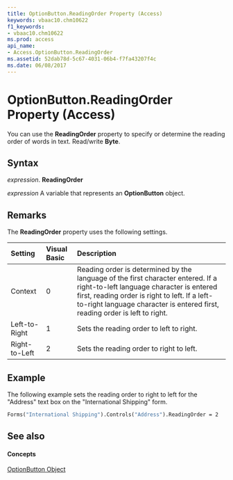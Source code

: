 ```yaml
---
title: OptionButton.ReadingOrder Property (Access)
keywords: vbaac10.chm10622
f1_keywords:
- vbaac10.chm10622
ms.prod: access
api_name:
- Access.OptionButton.ReadingOrder
ms.assetid: 52dab78d-5c67-4031-06b4-f7fa43207f4c
ms.date: 06/08/2017
---
```



# OptionButton.ReadingOrder Property (Access)

You can use the **ReadingOrder** property to specify or determine the reading order of words in text. Read/write **Byte**.


## Syntax

 _expression_. **ReadingOrder**

 _expression_ A variable that represents an **OptionButton** object.


## Remarks

The **ReadingOrder** property uses the following settings.



|**Setting**|**Visual Basic**|**Description**|
|:-----|:-----|:-----|
|Context|0|Reading order is determined by the language of the first character entered. If a right-to-left language character is entered first, reading order is right to left. If a left-to-right language character is entered first, reading order is left to right.|
|Left-to-Right|1|Sets the reading order to left to right.|
|Right-to-Left|2|Sets the reading order to right to left.|

## Example

The following example sets the reading order to right to left for the "Address" text box on the "International Shipping" form.


```vb
Forms("International Shipping").Controls("Address").ReadingOrder = 2
```


## See also


#### Concepts


[OptionButton Object](optionbutton-object-access.md)

